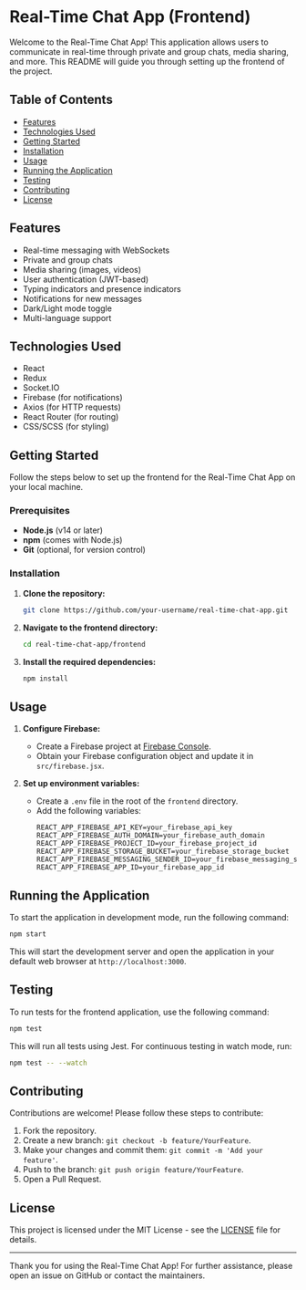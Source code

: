 # Real-Time Chat App (Frontend)

Welcome to the Real-Time Chat App! This application allows users to communicate in real-time through private and group chats, media sharing, and more. This README will guide you through setting up the frontend of the project.

## Table of Contents

- [Features](#features)
- [Technologies Used](#technologies-used)
- [Getting Started](#getting-started)
- [Installation](#installation)
- [Usage](#usage)
- [Running the Application](#running-the-application)
- [Testing](#testing)
- [Contributing](#contributing)
- [License](#license)

## Features

- Real-time messaging with WebSockets
- Private and group chats
- Media sharing (images, videos)
- User authentication (JWT-based)
- Typing indicators and presence indicators
- Notifications for new messages
- Dark/Light mode toggle
- Multi-language support

## Technologies Used

- React
- Redux
- Socket.IO
- Firebase (for notifications)
- Axios (for HTTP requests)
- React Router (for routing)
- CSS/SCSS (for styling)

## Getting Started

Follow the steps below to set up the frontend for the Real-Time Chat App on your local machine.

### Prerequisites

- **Node.js** (v14 or later)
- **npm** (comes with Node.js)
- **Git** (optional, for version control)

### Installation

1. **Clone the repository:**

   ```bash
   git clone https://github.com/your-username/real-time-chat-app.git
   ```

2. **Navigate to the frontend directory:**

   ```bash
   cd real-time-chat-app/frontend
   ```

3. **Install the required dependencies:**
   ```bash
   npm install
   ```

## Usage

1. **Configure Firebase:**

   - Create a Firebase project at [Firebase Console](https://console.firebase.google.com/).
   - Obtain your Firebase configuration object and update it in `src/firebase.jsx`.

2. **Set up environment variables:**
   - Create a `.env` file in the root of the `frontend` directory.
   - Add the following variables:
     ```plaintext
     REACT_APP_FIREBASE_API_KEY=your_firebase_api_key
     REACT_APP_FIREBASE_AUTH_DOMAIN=your_firebase_auth_domain
     REACT_APP_FIREBASE_PROJECT_ID=your_firebase_project_id
     REACT_APP_FIREBASE_STORAGE_BUCKET=your_firebase_storage_bucket
     REACT_APP_FIREBASE_MESSAGING_SENDER_ID=your_firebase_messaging_sender_id
     REACT_APP_FIREBASE_APP_ID=your_firebase_app_id
     ```

## Running the Application

To start the application in development mode, run the following command:

```bash
npm start
```

This will start the development server and open the application in your default web browser at `http://localhost:3000`.

## Testing

To run tests for the frontend application, use the following command:

```bash
npm test
```

This will run all tests using Jest. For continuous testing in watch mode, run:

```bash
npm test -- --watch
```

## Contributing

Contributions are welcome! Please follow these steps to contribute:

1. Fork the repository.
2. Create a new branch: `git checkout -b feature/YourFeature`.
3. Make your changes and commit them: `git commit -m 'Add your feature'`.
4. Push to the branch: `git push origin feature/YourFeature`.
5. Open a Pull Request.

## License

This project is licensed under the MIT License - see the [LICENSE](LICENSE) file for details.

---

Thank you for using the Real-Time Chat App! For further assistance, please open an issue on GitHub or contact the maintainers.
